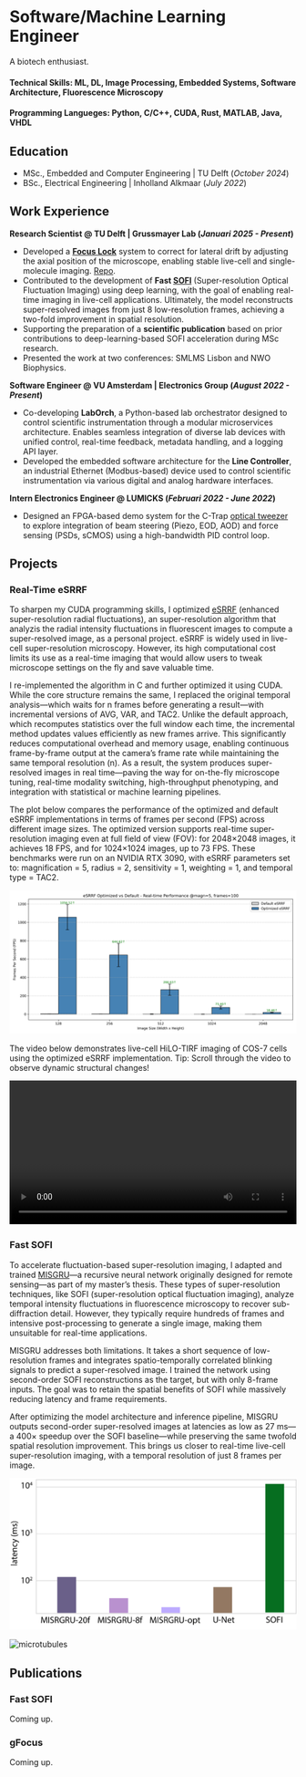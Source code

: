 # Software/Machine Learning Engineer
A biotech enthusiast.

#### Technical Skills: ML, DL, Image Processing, Embedded Systems, Software Architecture, Fluorescence Microscopy
#### Programming Langueges: Python, C/C++, CUDA, Rust, MATLAB, Java, VHDL

## Education
- MSc., Embedded and Computer Engineering | TU Delft (_October 2024_)
- BSc., Electrical Engineering | Inholland Alkmaar (_July 2022_)

## Work Experience
**Research Scientist @ TU Delft | Grussmayer Lab (_Januari 2025 - Present_)**
- Developed a **[Focus Lock](https://ir.amolf.nl/pub/10774/16893publishedVersion.pdf)** system to correct for lateral drift by adjusting the axial position of the microscope, enabling stable live-cell and single-molecule imaging. [Repo](https://github.com/GrussmayerLab/gFocus).
- Contributed to the development of **Fast [SOFI](https://en.wikipedia.org/wiki/Super-resolution_optical_fluctuation_imaging)** (Super-resolution Optical Fluctuation Imaging) using deep learning, with the goal of enabling real-time imaging in live-cell applications. Ultimately, the model reconstructs super-resolved images from just 8 low-resolution frames, achieving a two-fold improvement in spatial resolution.
- Supporting the preparation of a **scientific publication** based on prior contributions to deep-learning-based SOFI acceleration during MSc research.
- Presented the work at two conferences: SMLMS Lisbon and NWO Biophysics. 

**Software Engineer @ VU Amsterdam | Electronics Group (_August 2022 - Present_)**
- Co-developing **LabOrch**, a Python-based lab orchestrator designed to control scientific instrumentation through a modular microservices architecture. Enables seamless integration of diverse lab devices with unified control, real-time feedback, metadata handling, and a logging API layer.
- Developed the embedded software architecture for the **Line Controller**, an industrial Ethernet (Modbus-based) device used to control scientific instrumentation via various digital and analog hardware interfaces.

**Intern Electronics Engineer @ LUMICKS (_Februari 2022 - June 2022_)**
-  Designed an FPGA-based demo system for the C-Trap [optical tweezer](https://en.wikipedia.org/wiki/Optical_tweezers) to explore integration of beam steering (Piezo, EOD, AOD) and force sensing (PSDs, sCMOS) using a high-bandwidth PID control loop.

## Projects
### Real-Time eSRRF
To sharpen my CUDA programming skills, I optimized [eSRRF](https://www.nature.com/articles/s41592-023-02057-w) (enhanced super-resolution radial fluctuations), an super-resolution algorithm that analyzis the radial intensity fluctuations in fluorescent images to compute a super-resolved image, as a personal project. eSRRF is widely used in live-cell super-resolution microscopy. However, its high computational cost limits its use as a real-time imaging that would allow users to tweak microscope settings on the fly and save valuable time. 

I re-implemented the algorithm in C and further optimized it using CUDA. While the core structure remains the same, I replaced the original temporal analysis—which waits for n frames before generating a result—with incremental versions of AVG, VAR, and TAC2. Unlike the default approach, which recomputes statistics over the full window each time, the incremental method updates values efficiently as new frames arrive. This significantly reduces computational overhead and memory usage, enabling continuous frame-by-frame output at the camera’s frame rate while maintaining the same temporal resolution (n). As a result, the system produces super-resolved images in real time—paving the way for on-the-fly microscope tuning, real-time modality switching, high-throughput phenotyping, and integration with statistical or machine learning pipelines.

The plot below compares the performance of the optimized and default eSRRF implementations in terms of frames per second (FPS) across different image sizes. The optimized version supports real-time super-resolution imaging even at full field of view (FOV): for 2048×2048 images, it achieves 18 FPS, and for 1024×1024 images, up to 73 FPS. These benchmarks were run on an NVIDIA RTX 3090, with eSRRF parameters set to: magnification = 5, radius = 2, sensitivity = 1, weighting = 1, and temporal type = TAC2.

![optimized vs default eSRRF](assets/esrrf_comparison_plot.png)

The video below demonstrates live-cell HiLO-TIRF imaging of COS-7 cells using the optimized eSRRF implementation. Tip: Scroll through the video to observe dynamic structural changes!

<style>
  .responsive-video {
    width: 100%;
    height: auto;
    max-width: 800px;
  }
</style>

<video class="responsive-video" controls>
  <source src="/assets/output_res.mp4" type="video/mp4">
  Your browser does not support the video tag.
</video>



### Fast SOFI
To accelerate fluctuation-based super-resolution imaging, I adapted and trained [MISGRU](https://openaccess.thecvf.com/content_CVPRW_2020/papers/w11/Arefin_Multi-Image_Super-Resolution_for_Remote_Sensing_Using_Deep_Recurrent_Networks_CVPRW_2020_paper.pdf)—a recursive neural network originally designed for remote sensing—as part of my master’s thesis. These types of super-resolution techniques, like SOFI (super-resolution optical fluctuation imaging), analyze temporal intensity fluctuations in fluorescence microscopy to recover sub-diffraction detail. However, they typically require hundreds of frames and intensive post-processing to generate a single image, making them unsuitable for real-time applications.

MISGRU addresses both limitations. It takes a short sequence of low-resolution frames and integrates spatio-temporally correlated blinking signals to predict a super-resolved image. I trained the network using second-order SOFI reconstructions as the target, but with only 8-frame inputs. The goal was to retain the spatial benefits of SOFI while massively reducing latency and frame requirements.

After optimizing the model architecture and inference pipeline, MISGRU outputs second-order super-resolved images at latencies as low as 27 ms—a 400× speedup over the SOFI baseline—while preserving the same twofold spatial resolution improvement. This brings us closer to real-time live-cell super-resolution imaging, with a temporal resolution of just 8 frames per image.

![Latency](assets/Ext6_Latency_compare512-1.png)

![microtubules](assets/results/results_exp2-1.png)

## Publications
### Fast SOFI
Coming up.

### gFocus
Coming up.

